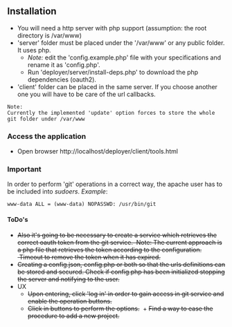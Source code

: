 ## Installation
* You will need a http server with php support (assumption: the root directory is /var/www)
* 'server' folder must be placed under the '/var/www' or any public folder. It uses php.
  + _Note:_ edit the 'config.example.php' file with your specifications and rename it as 'config.php'.
  + Run 'deployer/server/install-deps.php' to download the php dependencies (oauth2).
* 'client' folder can be placed in the same server. If you choose another one you will have to be care of the url callbacks.

```
Note:
Currently the implemented 'update' option forces to store the whole git folder under /var/www
```

### Access the application
* Open browser http://localhost/deployer/client/tools.html

### Important
In order to perform 'git' operations in a correct way, the apache user has to be included into *sudoers*.
_Example_:
```
www-data ALL = (www-data) NOPASSWD: /usr/bin/git
```

#### ToDo's
* ~~Also it's going to be necessary to create a service which retrieves the correct oauth token from the git service.
  Note: The current approach is a php file that retrieves the token according to the configuration.
  Timeout to remove the token when it has expired.~~
* ~~Creating a config.json, config.php or both so that the urls definitions can be stored and secured. Check if config.php has been initialized stopping the server and notifying to the user.~~
* UX
  + ~~Upon entering, click 'log in' in order to gain access in git service and enable the operation buttons.~~
  + ~~Click in buttons to perform the options.~~
  + ~~Find a way to ease the procedure to add a new project.~~

